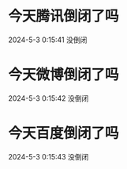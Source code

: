 # 今天腾讯倒闭了吗

2024-5-3 0:15:41 没倒闭

# 今天微博倒闭了吗

2024-5-3 0:15:42 没倒闭

# 今天百度倒闭了吗

2024-5-3 0:15:43 没倒闭

